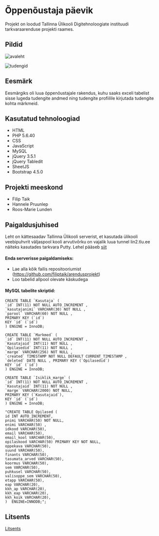 # Õppenõustaja päevik
Projekt on loodud Tallinna Ülikooli Digitehnoloogiate instituudi tarkvaraarenduse projekti raames.

## Pildid
![avaleht](https://github.com/filiptaik/arendusprojekt/blob/master/pics/avaleht1.jpg)

![tudengid](https://github.com/filiptaik/arendusprojekt/blob/master/pics/tudengid.jpg)

## Eesmärk
Eesmärgiks oli luua õppenõustajale rakendus, kuhu saaks exceli tabelist sisse lugeda tudengite andmed ning tudengite profiilile kirjutada tudengite kohta märkmeid. 

## Kasutatud tehnoloogiad
* HTML
* PHP 5.6.40
* CSS
* JavaScript
* MySQL
* jQuery 3.5.1
* jQuery Tabledit
* SheetJS
* Bootstrap 4.5.0 

## Projekti meeskond
* Filip Taik
* Hannele Pruunlep
* Roos-Marie Lunden

## Paigaldusjuhised
Leht on kättesaadav Tallinna Ülikooli serverist, et kasutada ülikooli veebipuhvrit väljaspool kooli arvutivõrku on vajalik luua tunnel lin2.tlu.ee näiteks kasutades tarkvara Putty. Lehel pääseb [siit](http://greeny.cs.tlu.ee/~filiptai/arendusprojekt/arendusprojekt/login.php)

#### Enda serverisse paigaldamiseks:
* Lae alla kõik failis repositooriumist (https://github.com/filiptaik/arendusprojekt)
* Loo tabelid allpool olevate käskudega

#### MySQL tabelite skriptid:
```
CREATE TABLE `Kasutaja` ( 
`id` INT(11) NOT NULL AUTO_INCREMENT , 
`kasutajanimi` VARCHAR(30) NOT NULL , 
`parool` VARCHAR(60) NOT NULL , 
PRIMARY KEY (`id`)
KEY `id` (`id`)
) ENGINE = InnoDB;

CREATE TABLE `Markmed` (
`id` INT(11) NOT NULL AUTO_INCREMENT , 
`Kasutajaid` INT(11) NOT NULL , 
`Opilasedid` INT(11) NOT NULL , 
`marge` VARCHAR(256) NOT NULL , 
`created` TIMESTAMP NOT NULL DEFAULT CURRENT_TIMESTAMP , 
`deleted` DATE NULL , PRIMARY KEY (`Opilasedid`)
KEY `id` (`id`)
) ENGINE = InnoDB;

CREATE TABLE `Isiklik_marge` ( 
`id` INT(11) NOT NULL AUTO_INCREMENT , 
`Kasutajaid` INT(11) NOT NULL , 
`marge` VARCHAR(2000) NOT NULL, 
PRIMARY KEY (`Kasutajaid`),
KEY `id` (`id`)
) ENGINE = InnoDB;

"CREATE TABLE Opilased (
id INT AUTO_INCREMENT,
pnimi VARCHAR(50) NOT NULL,
enimi VARCHAR(50) ,
idkood VARCHAR(50),
email VARCHAR(50),
email_kool VARCHAR(50),
opilaskood VARCHAR(50) PRIMARY KEY NOT NULL,
oppekava VARCHAR(50),
suund VARCHAR(50),
finants VARCHAR(50),
tasumata_arved VARCHAR(50),
koormus VARCHAR(50),
sem VARCHAR(50),
puhkusel VARCHAR(50),
valisoppe_sem VARCHAR(50),
etapp VARCHAR(50),
eap VARCHAR(20),
kkh_ap VARCHAR(20),
kkh_eap VARCHAR(20),
kkh_koik VARCHAR(20),
)  ENGINE=INNODB;";

```
## Litsents
[Litsents](https://github.com/filiptaik/arendusprojekt/blob/master/LICENSE.txt)
